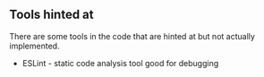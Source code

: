 ## Tools hinted at
There are some tools in the code that are hinted at but not actually implemented.

* ESLint - static code analysis tool good for debugging
